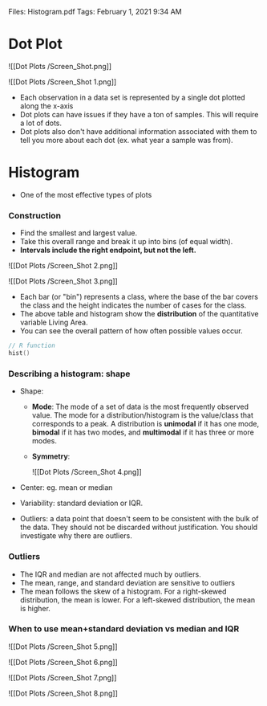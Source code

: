 Files: Histogram.pdf
Tags: February 1, 2021 9:34 AM

# Dot Plot

![[Dot Plots /Screen_Shot.png]]

![[Dot Plots /Screen_Shot 1.png]]

- Each observation in a data set is represented by a single dot plotted along the x-axis
- Dot plots can have issues if they have a ton of samples. This will require a lot of dots.
- Dot plots also don't have additional information associated with them to tell you more about each dot (ex. what year a sample was from).

# Histogram

- One of the most effective types of plots

### **Construction**

- Find the smallest and largest value.
- Take this overall range and break it up into bins (of equal width).
- **Intervals include the right endpoint, but not the left.**

![[Dot Plots /Screen_Shot 2.png]]

![[Dot Plots /Screen_Shot 3.png]]

- Each bar (or "bin") represents a class, where the base of the bar covers the class and the height indicates the number of cases for the class.
- The above table and histogram show the **distribution** of the quantitative variable Living Area.
- You can see the overall pattern of how often possible values occur.

```cpp
// R function
hist()
```

### Describing a histogram: shape

- Shape:
    - **Mode**: The mode of a set of data is the most frequently observed value. The mode for a distribution/histogram is the value/class that corresponds to a peak. A distribution is **unimodal** if it has one mode, **bimodal** if it has two modes, and **multimodal** if it has three or more modes.
    - **Symmetry**:
        
        ![[Dot Plots /Screen_Shot 4.png]]
        
- Center: eg. mean or median
- Variability: standard deviation or IQR.
- Outliers: a data point that doesn't seem to be consistent with the bulk of the data. They should not be discarded without justification. You should investigate why there are outliers.

### Outliers

- The IQR and median are not affected much by outliers.
- The mean, range, and standard deviation are sensitive to outliers
- The mean follows the skew of a histogram. For a right-skewed distribution, the mean is lower. For a left-skewed distribution, the mean is higher.

### When to use mean+standard deviation vs median and IQR

![[Dot Plots /Screen_Shot 5.png]]

![[Dot Plots /Screen_Shot 6.png]]

![[Dot Plots /Screen_Shot 7.png]]

![[Dot Plots /Screen_Shot 8.png]]